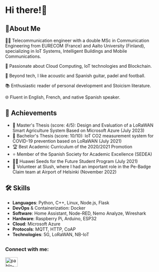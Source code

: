 <h1>Hi there!👋</h1>
<h2>🚀About Me</h2>

👨‍🎓 Telecommunication engineer with a double MSc in Communication Engineering from EURECOM (France) and Aalto University (Finland), specializing in IoT Systems, Intelligent Buildings and Mobile Communications.

🚀 Passionate about Cloud Computing, IoT technologies and Blockchain.

🎸 Beyond tech, I like acoustic and Spanish guitar, padel and football.

📚 Enthusiastic reader of personal development and Stoicism literature.

🌐 Fluent in English, French, and native Spanish speaker.





<h2>🏅 Achievements</h2>

- 📝 Master's Thesis (score: 4/5): Design and Evaluation of a LoRaWAN Smart Agriculture System Based on Microsoft Azure (July 2023)
- 📝 Bachelor's Thesis (score: 10/10): IoT CO2 measurement system for COVID-19 prevention based on LoRaWAN (July 2021)
- 🏆 Best Academic Curriculum of the 2020/2021 Promotion
- ⭐ Member of the Spanish Society for Academic Excellence (SEDEA)
- 👨‍🎓 Huawei Seeds for the Future Student Program (July 2021)
- 🤝 Volunteer at Slush, where I had an important role in the Pe-Badge Claim team at Airport of Helsinki (November 2022)



<h2>🛠️ Skills</h2>

- **Languages**: Python, C++, Linux, Node.js, Flask
- **DevOps** & Containerization: Docker
- **Software**: Home Assistant, Node-RED, Nemo Analyze, Wireshark
- **Hardware**: Raspberry Pi, Arduino, ESP32
- **Cloud**: Microsoft Azure
- **Protocols**: MQTT, HTTP, CoAP
- **Technologies**: 5G, LoRaWAN, NB-IoT

<h2></h2>
<h3 align="left">Connect with me:</h3>
<p align="left">
<a href="https://linkedin.com/in/pablo-del-arco" target="blank"><img align="center" src="https://raw.githubusercontent.com/rahuldkjain/github-profile-readme-generator/master/src/images/icons/Social/linked-in-alt.svg" alt="pablo-del-arco" height="30" width="40" /></a>
</p>
<h2></h2>

